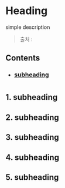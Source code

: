 # Heading

simple description  
> 출처 : 

## Contents		
* ### [subheading](#)      

#    

## 1. subheading

## 2. subheading

## 3. subheading

## 4. subheading

## 5. subheading

